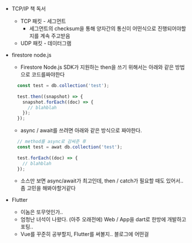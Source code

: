 - TCP/IP 책 독서
  - TCP 패킷 - 세그먼트
    - 세그먼트의 checksum을 통해 양자간의 통신이 어떤식으로 진행되어야할지를 계속 주고받음
  - UDP 패킷 - 데이터그램

- firestore node.js
  - Firestore Node.js SDK가 지원하는 then을 쓰기 위해서는 아래와 같은 방법으로 코드를짜야한다
  ```javascript
    const test = db.collection('test');
    
    test.then((snapshot) => {
      snapshot.forEach((doc) => {
        // blahblah
      });
    });
  ```
  
  - async / await를 쓰려면 아래와 같은 방식으로 짜야한다.
  ```javascript
    // method를 async로 감싸준 후
    const test = awat db.collection('test');
    
    test.forEach((doc) => {
      // blahblah
    });
  ```
  
  - 소스만 보면 async/await가 최고인데, then / catch가 필요할 때도 있어서.. 좀 고민을 해봐야할거같다

- Flutter
  - 이놈은 또무엇인가..
  - 엄청난 녀석이 나왔다. (아주 오래전에) Web / App을 dart로 한방에 개발하고 포팅..
  - Vue를 꾸준히 공부할지, Flutter를 써볼지.. 블로그에 어떤걸 
